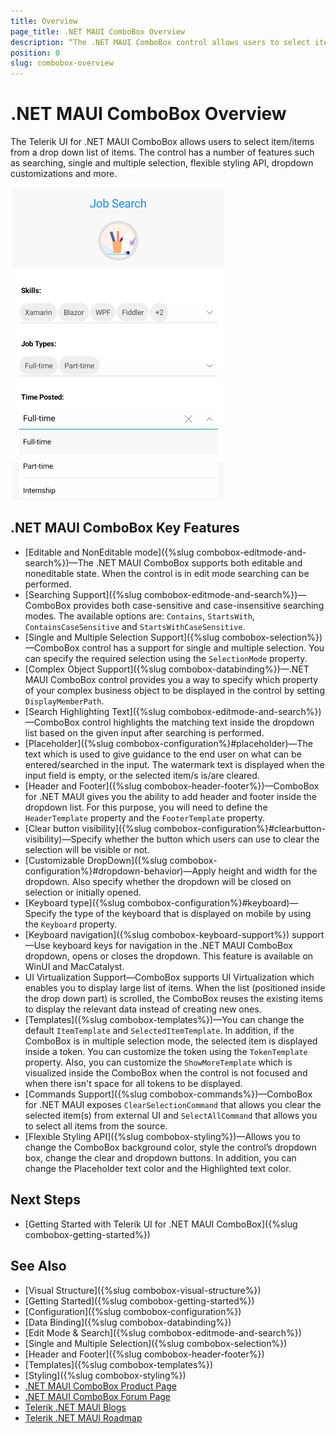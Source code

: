 ```yaml
---
title: Overview
page_title: .NET MAUI ComboBox Overview
description: “The .NET MAUI ComboBox control allows users to select item or items from a drop down list of items. Learn more!”
position: 0
slug: combobox-overview
---
```


# .NET MAUI ComboBox Overview

The Telerik UI for .NET MAUI ComboBox allows users to select item/items from a drop down list of items. The control has a number of features such as searching, single and multiple selection, flexible styling API, dropdown customizations and more.  

![.NET MAUI ComboBox Overview](images/combobox-overview.png "ComboBox Overview")

## .NET MAUI ComboBox Key Features

* [Editable and NonEditable mode]({%slug combobox-editmode-and-search%})&mdash;The .NET MAUI ComboBox supports both editable and noneditable state. When the control is in edit mode searching can be performed. 
* [Searching Support]({%slug combobox-editmode-and-search%})&mdash;ComboBox provides both case-sensitive and case-insensitive searching modes. The available options are: `Contains`, `StartsWith`, `ContainsCaseSensitive` and `StartsWithCaseSensitive`. 
* [Single and Multiple Selection Support]({%slug combobox-selection%})&mdash;ComboBox control has a support for single and multiple selection. You can specify the required selection using the `SelectionMode` property.
* [Complex Object Support]({%slug combobox-databinding%})&mdash;.NET MAUI ComboBox control provides you a way to specify which property of your complex business object to be displayed in the control by setting `DisplayMemberPath`.
* [Search Highlighting Text]({%slug combobox-editmode-and-search%})&mdash;ComboBox control highlights the matching text inside the dropdown list based on the given input after searching is performed.
* [Placeholder]({%slug combobox-configuration%}#placeholder)&mdash;The text which is used to give guidance to the end user on what can be entered/searched in the input. The watermark text is displayed when the input field is empty, or the selected item/s is/are cleared.
* [Header and Footer]({%slug combobox-header-footer%})&mdash;ComboBox for .NET MAUI gives you the ability to add header and footer inside the dropdown list. For this purpose, you will need to define the `HeaderTemplate` property and the `FooterTemplate` property. 
* [Clear button visibility]({%slug combobox-configuration%}#clearbutton-visibility)&mdash;Specify whether the button which users can use to clear the selection will be visible or not. 
* [Customizable DropDown]({%slug combobox-configuration%}#dropdown-behavior)&mdash;Apply height and width for the dropdown. Also specify whether the dropdown will be closed on selection or initially opened. 
* [Keyboard type]({%slug combobox-configuration%}#keyboard)&mdash;Specify the type of the keyboard that is displayed on mobile by using the `Keyboard` property.
* [Keyboard navigation]({%slug combobox-keyboard-support%}) support&mdash;Use keyboard keys for navigation in the .NET MAUI ComboBox dropdown, opens or closes the dropdown. This feature is available on WinUI and MacCatalyst.
* UI Virtualization Support&mdash;ComboBox supports UI Virtualization which enables you to display large list of items. When the list (positioned inside the drop down part) is scrolled, the ComboBox reuses the existing items to display the relevant data instead of creating new ones.
* [Templates]({%slug combobox-templates%})&mdash;You can change the default `ItemTemplate` and `SelectedItemTemplate`. In addition, if the ComboBox is in multiple selection mode, the selected item is displayed inside a token. You can customize the token using the `TokenTemplate` property. Also, you can customize the `ShowMoreTemplate` which is visualized inside the ComboBox when the control is not focused and when there isn't space for all tokens to be displayed. 
* [Commands Support]({%slug combobox-commands%})&mdash;ComboBox for .NET MAUI exposes `ClearSelectionCommand` that allows you clear the selected item(s) from external UI and `SelectAllCommand` that allows you to select all items from the source.
* [Flexible Styling API]({%slug combobox-styling%})&mdash;Allows you to change the ComboBox background color, style the control’s dropdown box, change the clear and dropdown buttons. In addition, you can change the Placeholder text color and the Highlighted text color.

## Next Steps

- [Getting Started with Telerik UI for .NET MAUI ComboBox]({%slug combobox-getting-started%})

## See Also

- [Visual Structure]({%slug combobox-visual-structure%})
- [Getting Started]({%slug combobox-getting-started%})
- [Configuration]({%slug combobox-configuration%})
- [Data Binding]({%slug combobox-databinding%})
- [Edit Mode & Search]({%slug combobox-editmode-and-search%}) 
- [Single and Multiple Selection]({%slug combobox-selection%})
- [Header and Footer]({%slug combobox-header-footer%})
- [Templates]({%slug combobox-templates%})
- [Styling]({%slug combobox-styling%})
- [.NET MAUI ComboBox Product Page](https://www.telerik.com/maui-ui/checkbox)
- [.NET MAUI ComboBox Forum Page](https://www.telerik.com/forums/maui?tagId=1937)
- [Telerik .NET MAUI Blogs](https://www.telerik.com/blogs/mobile-net-maui)
- [Telerik .NET MAUI Roadmap](https://www.telerik.com/support/whats-new/maui-ui/roadmap)
